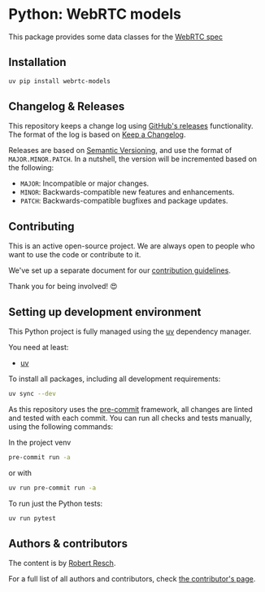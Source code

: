 # Python: WebRTC models

This package provides some data classes for the [WebRTC spec][webrtc-spec]

## Installation

```bash
uv pip install webrtc-models
```

## Changelog & Releases

This repository keeps a change log using [GitHub's releases][releases]
functionality. The format of the log is based on
[Keep a Changelog][keepchangelog].

Releases are based on [Semantic Versioning][semver], and use the format
of `MAJOR.MINOR.PATCH`. In a nutshell, the version will be incremented
based on the following:

- `MAJOR`: Incompatible or major changes.
- `MINOR`: Backwards-compatible new features and enhancements.
- `PATCH`: Backwards-compatible bugfixes and package updates.

## Contributing

This is an active open-source project. We are always open to people who want to
use the code or contribute to it.

We've set up a separate document for our
[contribution guidelines](.github/CONTRIBUTING.md).

Thank you for being involved! :heart_eyes:

## Setting up development environment

This Python project is fully managed using the [uv][uv] dependency manager.

You need at least:

- [uv][uv-install]

To install all packages, including all development requirements:

```bash
uv sync --dev
```

As this repository uses the [pre-commit][pre-commit] framework, all changes
are linted and tested with each commit. You can run all checks and tests
manually, using the following commands:

In the project venv

```bash
pre-commit run -a
```

or with

```bash
uv run pre-commit run -a
```

To run just the Python tests:

```bash
uv run pytest
```

## Authors & contributors

The content is by [Robert Resch][edenhaus].

For a full list of all authors and contributors,
check [the contributor's page][contributors].

[contributors]: https://github.com/home-assistant-libs/python-webrtc-models/graphs/contributors
[edenhaus]: https://github.com/edenhaus
[keepchangelog]: http://keepachangelog.com/en/1.0.0/
[uv]: https://docs.astral.sh/uv/
[uv-install]: https://docs.astral.sh/uv/getting-started/installation/
[pre-commit]: https://pre-commit.com/
[releases]: https://github.com/home-assistant-libs/python-webrtc-models/releases
[semver]: http://semver.org/spec/v2.0.0.html
[webrtc-spec]: https://www.w3.org/TR/webrtc/
